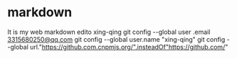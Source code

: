 # markdown
It is my web markdown edito
xing-qing
<pr>git config --global user .email 3315680250@qq.com
<pr>git config --global user.name "xing-qing"
  git config --global url."https://github.com.cnpmjs.org/".insteadOf"https://github.com/"
